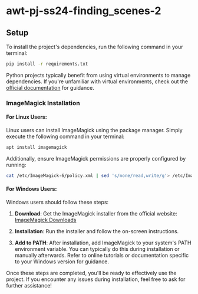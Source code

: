 # awt-pj-ss24-finding_scenes-2

## Setup

To install the project's dependencies, run the following command in your terminal:

```bash
pip install -r requirements.txt
```

Python projects typically benefit from using virtual environments to manage dependencies. If you're unfamiliar with virtual environments, check out the [official documentation](https://docs.python.org/3/library/venv.html) for guidance.

### ImageMagick Installation

#### For Linux Users:

Linux users can install ImageMagick using the package manager. Simply execute the following command in your terminal:

```bash
apt install imagemagick
```

Additionally, ensure ImageMagick permissions are properly configured by running:

```bash
cat /etc/ImageMagick-6/policy.xml | sed 's/none/read,write/g'> /etc/ImageMagick-6/policy.xml
```

#### For Windows Users:

Windows users should follow these steps:

1. **Download**: Get the ImageMagick installer from the official website: [ImageMagick Downloads](https://imagemagick.org/script/download.php)

2. **Installation**: Run the installer and follow the on-screen instructions.

3. **Add to PATH**: After installation, add ImageMagick to your system's PATH environment variable. You can typically do this during installation or manually afterwards. Refer to online tutorials or documentation specific to your Windows version for guidance.

Once these steps are completed, you'll be ready to effectively use the project. If you encounter any issues during installation, feel free to ask for further assistance!